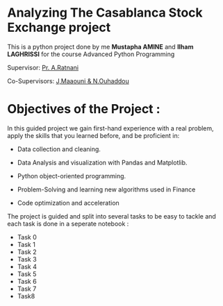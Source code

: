 
# Analyzing The Casablanca Stock Exchange project

This is a python project done by me **Mustapha AMINE** and **Ilham LAGHRISSI** for the
course Advanced Python Programming



Supervisor: <u>Pr. A.Ratnani</u>

Co-Supervisors: <u>J,Maaouni & N.Ouhaddou</u>


# Objectives of the Project : 


In this guided project we gain first-hand experience with a real
problem, apply the skills that you learned before, and be proficient in:


-   Data collection and cleaning.

-   Data Analysis and visualization with Pandas and Matplotlib.

-   Python object-oriented programming.
 
-   Problem-Solving and learning new algorithms used in Finance

-   Code optimization and acceleration


The project is guided and split into several tasks to be easy to tackle
and each task is done in a seperate notebook :

*  Task 0
*  Task 1
*  Task 2
*  Task 3
*  Task 4
*  Task 5
*  Task 6
*  Task 7
*  Task8
